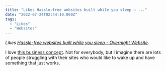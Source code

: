 ```yaml
---
title: "Likes Hassle-free websites built while you sleep – ..."
date: "2022-07-24T02:44:10.000Z"
tags: 
  - "Likes"
  - "Websites"
---
```


_Likes [Hassle-free websites built while you sleep - Overnight Website](https://overnightwebsite.com/)._

I love [this business concept](https://overnightwebsite.com/how-it-works/). Not for everybody, but I imagine there are lots of people struggling with their sites who would like to wake up and have something that just works.
